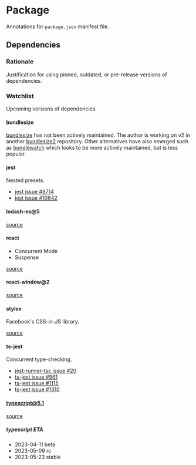 # Package

Annotations for `package.json` manifest file.

## Dependencies

### Rationale

Justification for using pinned, outdated, or pre-release versions of dependencies.

### Watchlist

Upcoming versions of dependencies.

#### bundlesize

[bundlesize](https://github.com/siddharthkp/bundlesize) has not been actively maintained.
The author is working on v2 in another [bundlesize2](https://github.com/siddharthkp/bundlesize2) repository.
Other alternatives have also emerged such as [bundlewatch](https://github.com/bundlewatch/bundlewatch) which looks to be more actively maintained, but is less popular.

#### jest

Nested presets.

- [jest issue #8714](https://github.com/facebook/jest/issues/8714)
- [jest issue #10642](https://github.com/facebook/jest/issues/10642)

#### lodash-es@5

[source](https://github.com/lodash/lodash/wiki/Roadmap)

#### react

- Concurrent Mode
- Suspense

[source](https://github.com/facebook/react/milestone/40)

#### react-window@2

[source](https://github.com/bvaughn/react-window/issues/302)

#### stylex

Facebook's CSS-in-JS library.

[source](https://www.youtube.com/watch?v=9JZHodNR184)

#### ts-jest

Concurrent type-checking.

- [jest-runner-tsc issue #20](https://github.com/azz/jest-runner-tsc/issues/20)
- [ts-jest issue #961](https://github.com/kulshekhar/ts-jest/issues/961)
- [ts-jest issue #1115](https://github.com/kulshekhar/ts-jest/issues/1115)
- [ts-jest issue #1310](https://github.com/kulshekhar/ts-jest/issues/1310)

#### typescript@5.1

[source](https://github.com/microsoft/TypeScript/issues/53031)

##### typescript ETA

- 2023-04-11 beta
- 2023-05-09 rc
- 2023-05-23 stable
